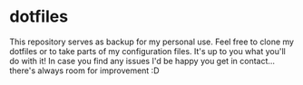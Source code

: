 dotfiles
========

This repository serves as backup for my personal use. Feel free to clone my
dotfiles or to take parts of my configuration files. It's up to you what you'll
do with it! In case you find any issues I'd be happy you get in contact...
there's always room for improvement :D

